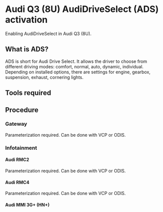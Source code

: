 # Audi Q3 (8U) AudiDriveSelect (ADS) activation
Enabling AudiDriveSelect in Audi Q3 (8U).

## What is ADS?
ADS is short for Audi Drive Select. It allows the driver to choose from different driving modes: comfort, normal, auto, dynamic, individual. Depending on installed options, there are settings for engine, gearbox, suspension, exhaust, cornering lights.

## Tools required

## Procedure
### Gateway
Parameterization required. Can be done with VCP or ODIS.

### Infotainment
#### Audi RMC2
Parameterization required. Can be done with VCP or ODIS.

#### Audi RMC4
Parameterization required. Can be done with VCP or ODIS.

#### Audi MMI 3G+ (HN+)
